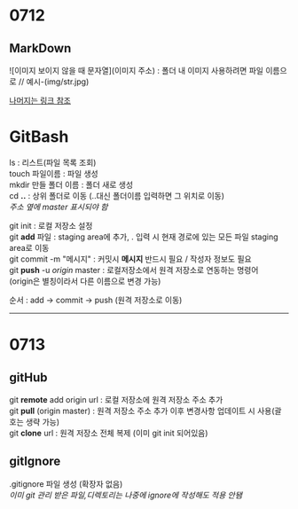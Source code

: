 # 0712
## MarkDown
![이미지 보이지 않을 때 문자열](이미지 주소) : 폴더 내 이미지 사용하려면 파일 이름으로 // 예시-(img/str.jpg)<br>

[나머지는 링크 참조](https://www.markdownguide.org/)<br>

# GitBash
ls : 리스트(파일 목록 조회)<br>
touch 파일이름 : 파일 생성<br>
mkdir 만들 폴더 이름 : 폴더 새로 생성<br>
cd **..** : 상위 폴더로 이동 (..대신 폴더이름 입력하면 그 위치로 이동)<br>
*주소 옆에 master 표시되야 함*

git init : 로컬 저장소 설정<br>
git **add** 파일 : staging area에 추가, . 입력 시 현재 경로에 있는 모든 파일 staging area로 이동<br>
git commit -m "메시지" : 커밋시 **메시지** 반드시 필요 / 작성자 정보도 필요<br>
git **push** -u *origin* master : 로컬저장소에서 원격 저장소로 연동하는 명령어<br>
(origin은 별칭이라서 다른 이름으로 변경 가능)<br>

순서 : add -> commit -> push (원격 저장소로 이동)<br>

---

# 0713
## gitHub
git **remote** add origin url : 로컬 저장소에 원격 저장소 주소 추가<br>
git **pull** (origin master) : 원격 저장소 주소 추가 이후 변경사항 업데이트 시 사용(괄호는 생략 가능)<br>
git **clone** url : 원격 저장소 전체 복제 (이미 git init 되어있음)

## gitIgnore
.gitignore 파일 생성 (확장자 없음)<br>
*이미 git 관리 받은 파일,디렉토리는 나중에 ignore에 작성해도 적용 안됌*
